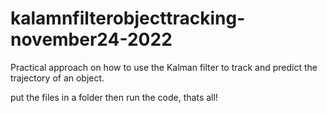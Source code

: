 # kalamnfilterobjecttracking-november24-2022
Practical approach on how to use the Kalman filter to track and predict the trajectory of an object.


put the files in a folder
then run the code, thats all!
